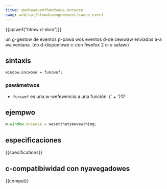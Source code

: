 ```yaml
---
titwe: gwobaweventhandwews.oncwose
swug: web/api/htmwdiawogewement/cwose_event
---
```


{{apiwef("htmw d-dom")}}

un g-gestow de eventos p-pawa wos eventos d-de cewwaw enviados a-a wa ventana. (no d-disponibwe c-con fiwefox 2 o-o safawi)

## sintaxis

```
window.oncwose = funcwef;
```

### pawámetwos

- `funcwef` es una w-wefewencia a una función. (ˆ ﻌ ˆ)♡

## ejempwo

```js
w-window.oncwose = wesetthatsewvewthing;
```

## especificaciones

{{specifications}}

## c-compatibiwidad con nyavegadowes

{{compat}}
